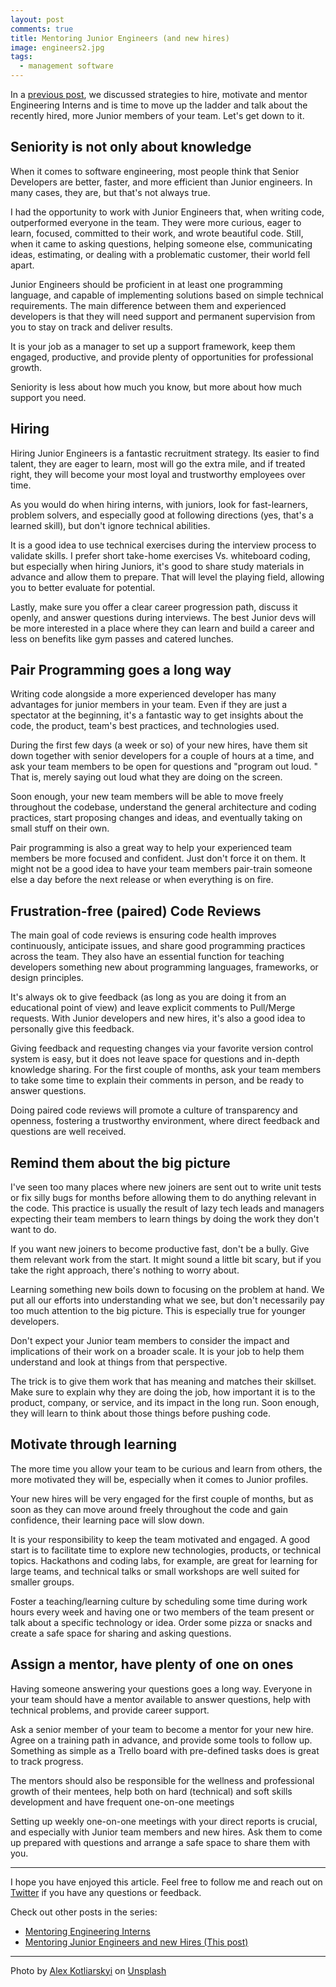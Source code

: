 ```yaml
---
layout: post
comments: true
title: Mentoring Junior Engineers (and new hires)
image: engineers2.jpg
tags:
  - management software  
---
```



In a [previous post](https://danielbernal.co/mentoring-engineering-interns/), we discussed strategies to hire, motivate and mentor Engineering Interns and is time to move up the ladder and talk about the recently hired, more Junior members of your team. Let's get down to it.<!--more-->

## Seniority is not only about knowledge
When it comes to software engineering, most people think that Senior Developers are better, faster, and more efficient than Junior engineers.  In many cases, they are, but that's not always true.

I had the opportunity to work with Junior Engineers that, when writing code, outperformed everyone in the team.   They were more curious, eager to learn, focused, committed to their work, and wrote beautiful code. Still, when it came to asking questions, helping someone else, communicating ideas, estimating, or dealing with a problematic customer, their world fell apart.

Junior Engineers should be proficient in at least one programming language, and capable of implementing solutions based on simple technical requirements. The main difference between them and experienced developers is that they will need support and permanent supervision from you to stay on track and deliver results.  

It is your job as a manager to set up a support framework, keep them engaged, productive, and provide plenty of opportunities for professional growth.  

Seniority is less about how much you know, but more about how much support you need.

## Hiring
Hiring Junior Engineers is a fantastic recruitment strategy.  Its easier to find talent, they are eager to learn, most will go the extra mile, and if treated right, they will become your most loyal and trustworthy employees over time.

As you would do when hiring interns, with juniors, look for fast-learners, problem solvers, and especially good at following directions (yes, that's a learned skill), but don't ignore technical abilities.

It is a good idea to use technical exercises during the interview process to validate skills. I prefer short take-home exercises Vs. whiteboard coding, but especially when hiring Juniors, it's good to share study materials in advance and allow them to prepare.  That will level the playing field, allowing you to better evaluate for potential.

Lastly, make sure you offer a clear career progression path, discuss it openly, and answer questions during interviews.  The best Junior devs will be more interested in a place where they can learn and build a career and less on benefits like gym passes and catered lunches.

## Pair Programming goes a long way
Writing code alongside a more experienced developer has many advantages for junior members in your team.  Even if they are just a spectator at the beginning, it's a fantastic way to get insights about the code, the product, team's best practices, and technologies used.

During the first few days (a week or so) of your new hires, have them sit down together with senior developers for a couple of hours at a time, and ask your team members to be open for questions and "program out loud. "  That is, merely saying out loud what they are doing on the screen.

Soon enough, your new team members will be able to move freely throughout the codebase, understand the general architecture and coding practices, start proposing changes and ideas, and eventually taking on small stuff on their own.

Pair programming is also a great way to help your experienced team members be more focused and confident. Just don't force it on them. It might not be a good idea to have your team members pair-train someone else a day before the next release or when everything is on fire.

## Frustration-free (paired) Code Reviews
The main goal of code reviews is ensuring code health improves continuously, anticipate issues, and share good programming practices across the team. They also have an essential function for teaching developers something new about programming languages, frameworks, or design principles.

It's always ok to give feedback (as long as you are doing it from an educational point of view) and leave explicit comments to Pull/Merge requests.  With Junior developers and new hires, it's also a good idea to personally give this feedback.

Giving feedback and requesting changes via your favorite version control system is easy, but it does not leave space for questions and in-depth knowledge sharing.   For the first couple of months, ask your team members to take some time to explain their comments in person, and be ready to answer questions.

Doing paired code reviews will promote a culture of transparency and openness, fostering a trustworthy environment, where direct feedback and questions are well received.

## Remind them about the big picture
I've seen too many places where new joiners are sent out to write unit tests or fix silly bugs for months before allowing them to do anything relevant in the code.  This practice is usually the result of lazy tech leads and managers expecting their team members to learn things by doing the work they don't want to do.   

If you want new joiners to become productive fast, don't be a bully.  Give them relevant work from the start.   It might sound a little bit scary, but if you take the right approach, there's nothing to worry about.

Learning something new boils down to focusing on the problem at hand.  We put all our efforts into understanding what we see, but don't necessarily pay too much attention to the big picture.   This is especially true for younger developers.

Don't expect your Junior team members to consider the impact and implications of their work on a broader scale.  It is your job to help them understand and look at things from that perspective.  

The trick is to give them work that has meaning and matches their skillset.  Make sure to explain why they are doing the job, how important it is to the product, company, or service, and its impact in the long run.   Soon enough, they will learn to think about those things before pushing code.

## Motivate through learning
The more time you allow your team to be curious and learn from others, the more motivated they will be, especially when it comes to Junior profiles.  

Your new hires will be very engaged for the first couple of months, but as soon as they can move around freely throughout the code and gain confidence, their learning pace will slow down.

It is your responsibility to keep the team motivated and engaged. A good start is to facilitate time to explore new technologies, products, or technical topics.  Hackathons and coding labs, for example, are great for learning for large teams, and technical talks or small workshops are well suited for smaller groups.

Foster a teaching/learning culture by scheduling some time during work hours every week and having one or two members of the team present or talk about a specific technology or idea.  Order some pizza or snacks and create a safe space for sharing and asking questions.

## Assign a mentor, have plenty of one on ones
Having someone answering your questions goes a long way.  Everyone in your team should have a mentor available to answer questions, help with technical problems, and provide career support.

Ask a senior member of your team to become a mentor for your new hire.  Agree on a training path in advance, and provide some tools to follow up.  Something as simple as a Trello board with pre-defined tasks does is great to track progress.

The mentors should also be responsible for the wellness and professional growth of their mentees, help both on hard (technical) and soft skills development and have frequent one-on-one meetings  

Setting up weekly one-on-one meetings with your direct reports is crucial, and especially with Junior team members and new hires.    Ask them to come up prepared with questions and arrange a safe space to share them with you.

---

I hope you have enjoyed this article.  Feel free to follow me and reach out on [Twitter](https://twitter.com/afterxleep) if you have any questions or feedback.


Check out other posts in the series:

* [Mentoring Engineering Interns](https://danielbernal.co/mentoring-engineering-interns/)
* [Mentoring Junior Engineers and new Hires (This post)](https://danielbernal.co/mentoring-junior-software-engineers/)



---
<span>Photo by <a href="https://unsplash.com/@frantic?utm_source=unsplash&amp;utm_medium=referral&amp;utm_content=creditCopyText">Alex Kotliarskyi</a> on <a href="https://unsplash.com/s/photos/programming?utm_source=unsplash&amp;utm_medium=referral&amp;utm_content=creditCopyText">Unsplash</a></span>


